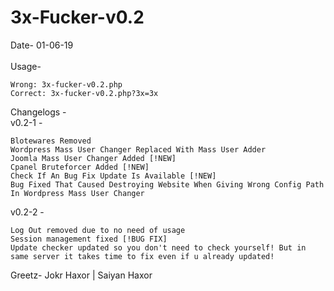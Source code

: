 # 3x-Fucker-v0.2
Date- 01-06-19<br><br>
Usage-

    Wrong: 3x-fucker-v0.2.php
    Correct: 3x-fucker-v0.2.php?3x=3x
    

Changelogs -<br>
v0.2-1 - 

    Blotewares Removed
    Wordpress Mass User Changer Replaced With Mass User Adder
    Joomla Mass User Changer Added [!NEW]
    Cpanel Bruteforcer Added [!NEW]
    Check If An Bug Fix Update Is Available [!NEW]
    Bug Fixed That Caused Destroying Website When Giving Wrong Config Path In Wordpress Mass User Changer
 
v0.2-2 - 
    
    Log Out removed due to no need of usage
    Session management fixed [!BUG FIX]
    Update checker updated so you don't need to check yourself! But in same server it takes time to fix even if u already updated!
        
Greetz- Jokr Haxor | Saiyan Haxor

